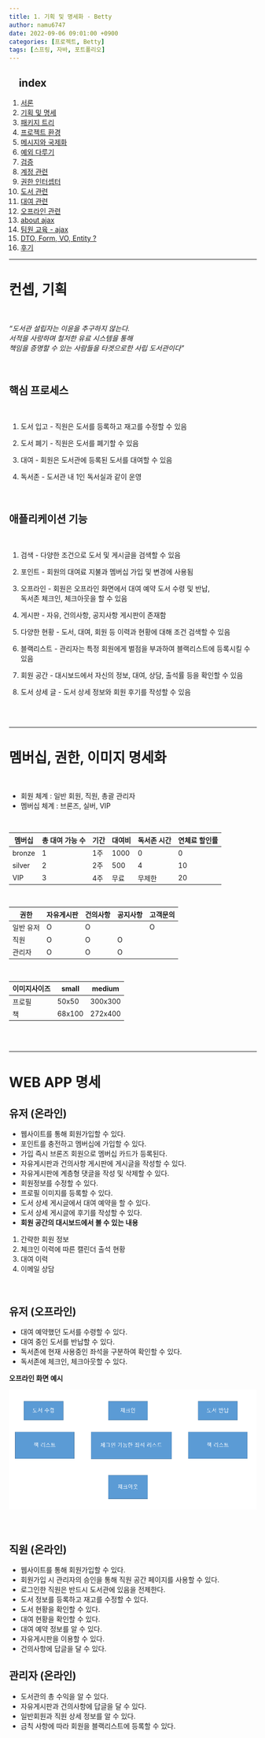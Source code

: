 ```yaml
---
title: 1. 기획 및 명세화 - Betty
author: namu6747
date: 2022-09-06 09:01:00 +0900
categories: [프로젝트, Betty]
tags: [스프링, 자바, 포트폴리오]
---
```


## &nbsp;&nbsp;&nbsp; index
1. [서론](/posts/project-betty-0/)
2. [기획 및 명세](/posts/project-betty-1-concept/)
3. [패키지 트리](/posts/project-betty-2-package-tree/)
4. [프로젝트 환경](/posts/project-betty-3-config/)
5. [메시지와 국제화](/posts/project-betty-4-message/)
6. [예외 다루기](/posts/project-betty-5-exception/)
7. [검증](/posts/project-betty-6-validation/)
8. [계정 관련](/posts/project-betty-7-sign/)
9. [권한 인터셉터](/posts/project-betty-8-interceptor/)
10. [도서 관련](/posts/project-betty-9-book/)
11. [대여 관련](/posts/project-betty-10-rental/)
12. [오프라인 관련](/posts/project-betty-11-offline/)
13. [about ajax](/posts/project-betty-12-ajax/)
14. [팀원 교육 - ajax](/posts/project-betty-13-edu-ajax/)
15. [DTO, Form, VO, Entity ?](/posts/project-betty-14-object/)
16. [후기](/posts/project-betty-15-review/)

<hr/>

# 컨셉, 기획

<br/>

*“도서관 설립자는 이윤을 추구하지 않는다.    
서적을 사랑하며 철저한 유료 시스템을 통해    
책임을 증명할 수 있는 사람들을 타겟으로한  사립 도서관이다”*


<br/>


## 핵심 프로세스

<br/>

1. 도서 입고 - 직원은 도서를 등록하고 재고를 수정할 수 있음

2. 도서 폐기 - 직원은 도서를 폐기할 수 있음
   
3. 대여 - 회원은 도서관에 등록된 도서를 대여할 수 있음

4. 독서존 - 도서관 내 1인 독서실과 같이 운영

<br/>

## 애플리케이션 기능

<br/>

1. 검색 - 다양한 조건으로 도서 및 게시글을 검색할 수 있음
   
2. 포인트 - 회원의 대여료 지불과 멤버십 가입 및 변경에 사용됨
   
4. 오프라인 - 회원은 오프라인 화면에서 대여 예약 도서 수령 및 반납,   
   독서존 체크인, 체크아웃을 할 수 있음
   
5. 게시판 - 자유, 건의사항, 공지사항 게시판이 존재함
   
6. 다양한 현황 - 도서, 대여, 회원 등 이력과 현황에 대해 조건 검색할 수 있음
   
7. 블랙리스트 - 관리자는 특정 회원에게 벌점을 부과하여 블랙리스트에 등록시킬 수 있음
   
8. 회원 공간 - 대시보드에서 자신의 정보, 대여, 상담, 출석률 등을 확인할 수 있음
    
9. 도서 상세 글 - 도서 상세 정보와 회원 후기를 작성할 수 있음


<br/>
<br/>
<hr/>

# 멤버십, 권한, 이미지 명세화


<br/>

- 회원 체계 : 일반 회원, 직원, 총괄 관리자    
- 멤버십 체계 : 브론즈, 실버, VIP
  
<br/>


| 멤버십 | 총 대여 가능 수 | 기간 | 대여비 | 독서존 시간 | 연체료 할인률 |
| --- | --- | --- | --- | --- | --- |
| bronze | 1 | 1주 | 1000 | 0 | 0 |
| silver | 2 | 2주 | 500 | 4 | 10 |
| VIP | 3 | 4주 | 무료 | 무제한 | 20 |

<br/>

| 권한 | 자유게시판 | 건의사항 | 공지사항 | 고객문의 |
| --- | --- | --- | --- | --- |
| 일반 유저 | O | O |  | O |
| 직원 | O | O | O |  |
| 관리자 | O | O | O |  |

<br/>    

| 이미지사이즈 | small | medium |
| --- | --- | --- |
| 프로필 | 50x50 | 300x300 |
| 책 | 68x100 | 272x400 |

<br/>
<br/>
<hr/>

# WEB APP 명세

## 유저 (온라인)

- 웹사이트를 통해 회원가입할 수 있다.
- 포인트를 충전하고 멤버십에 가입할 수 있다.
- 가입 즉시 브론즈 회원으로 멤버십 카드가 등록된다.
- 자유게시판과 건의사항 게시판에 게시글을 작성할 수 있다.
- 자유게시판에 계층형 댓글을 작성 및 삭제할 수 있다.
- 회원정보를 수정할 수 있다.
- 프로필 이미지를 등록할 수 있다.
- 도서 상세 게시글에서 대여 예약을 할 수 있다.
- 도서 상세 게시글에 후기를 작성할 수 있다.
- __회원 공간의 대시보드에서 볼 수 있는 내용__
1. 간략한 회원 정보
2. 체크인 이력에 따른 캘린더 출석 현황
3. 대여 이력
4. 이메일 상담


<br/>

## 유저 (오프라인)

- 대여 예약했던 도서를 수령할 수 있다.
- 대여 중인 도서를 반납할 수 있다.
- 독서존에 현재 사용중인 좌석을 구분하여 확인할 수 있다.
- 독서존에 체크인, 체크아웃할 수 있다.

**오프라인 화면 예시**

![오프라인](/assets/img/betty/overview/overview-offline.png)

<br/>


## 직원 (온라인)

- 웹사이트를 통해 회원가입할 수 있다.
- 회원가입 시 관리자의 승인을 통해 직원 공간 페이지를 사용할 수 있다.
- 로그인한 직원은 반드시 도서관에 있음을 전제한다.
- 도서 정보를 등록하고 재고를 수정할 수 있다.
- 도서 현황을 확인할 수 있다.
- 대여 현황을 확인할 수 있다.
- 대여 예약 정보를 알 수 있다.
- 자유게시판을 이용할 수 있다.
- 건의사항에 답글을 달 수 있다.

## 관리자 (온라인)

- 도서관의 총 수익을 알 수 있다.
- 자유게시판과 건의사항에 답글을 달 수 있다.
- 일반회원과 직원 상세 정보를 알 수 있다.
- 금칙 사항에 따라 회원을 블랙리스트에 등록할 수 있다.
